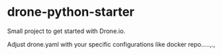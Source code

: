 # drone-python-starter
Small project to get started with Drone.io.

Adjust drone.yaml with your specific configurations like docker repo.....,.,
